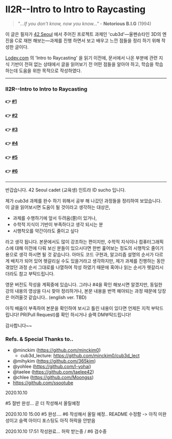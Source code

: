 # II2R--Intro to Intro to Raycasting

> "*...If you don't know, now you know..."* - **Notorious B.I.G** (1994)

이 글은 필자가 [42 Seoul](http://42seoul.kr) 에서 주어진 프로젝트 과제인 'cub3d'—울펜슈타인 3D의 엔진을 C로 재현 해보는—과제를 진행 하면서 보고 배우고 느낀 점들을 정리 하기 위해 작성한 글이다.

[Lodev.com](http://lodev.com) 의 'Intro to Raycasting' 을 읽기 이전에, 문서에서 나온 부분에 관련 지식 기반이 전혀 없는 상태에서 글을 읽어보기 전 어떤 점들을 알아야 하고, 학습을 학습하는데 도움을 위한 목적으로 작성하였다.

---
### II2R--Intro to Intro to Raycasting
#### 👉 <a href="https://github.com/sungyongcho/ii2r/blob/master/md/1.md">#1</a>
#### 👉 <a href="https://github.com/sungyongcho/ii2r/blob/master/md/2.md">#2</a>
#### 👉 <a href="https://github.com/sungyongcho/ii2r/blob/master/md/3.md">#3</a>
#### 👉 <a href="https://github.com/sungyongcho/ii2r/blob/master/md/4.md">#4</a>
#### 👉 <a href="https://github.com/sungyongcho/ii2r/blob/master/md/5.md">#5</a>
#### 👉 <a href="https://github.com/sungyongcho/ii2r/blob/master/md/6.md">#6</a>
---

반갑습니다. 42 Seoul cadet (교육생) 인트라 ID sucho 입니다.

제가 cub3d 과제를 완수 하기 위해서 공부 해 나갔던 과정들을 정리하여 보았습니다. 이 글을 읽어보시면 도움이 될 것이라고 생각하는 대상은,
- 과제를 수행하기에 앞서 두려움(쫄)이 있거나,
- 수학적 지식이 기반이 부족하다고 생각 되시는 분
- 시행착오를 약간이라도 줄이고 싶다

라고 생각 됩니다. 본문에서도 많이 강조하는 편이지만, 수학적 지식이나 컴퓨터그래픽스에 대해 이전에 다뤄 보신 분들이 있으시다면 한번 훑어보는 정도의 시행착오 줄이기 용으로
생각 하시면 될 것 같습니다. 아마도 코드 구현과, 알고리즘 설명의 순서가 다르게 배치가 되어 있어 헷갈리실 수도 있을거라고 생각하지만, 제가 과제를 진행하는 동안 겪었던 과정 순서 그대로를 나열하여 작성 하였기 때문에 혹여나 읽는 순서가 헷갈리시더라도 참고 부탁드립니다.

영문 버전도 작성을 계획중에 있습니다. 그러나 #4을 확인 해보시면 알겠지만, 동일한 강의 내용의 영상을 다시 찾아 정리하거나, 본문 내용을 번역 해야되는 과정 때문에 당장은 어려울것 같습니다..
(english ver.  TBD)

아직 배움이 부족하여 본문을 확인하여 보시고 틀린 내용이 있다면 언제든 지적 부탁드립니다! PR(Pull Request)를 확인 하시거나 슬랙 DM부탁드립니다!

감사합니다~~

### Refs. & Special Thanks to..
- @minckim (https://github.com/minckim0)
	- cub3d_lecture: https://github.com/minckim0/cub3d_lect
- @mihykim (https://github.com/365kim)
- @yohlee (https://github.com/l-yohai)
- @taelee (https://github.com/taelee42)
- @chlee (https://github.com/Moongss)
- https://github.com/ssootube

2020.10.10

#5 절반 완성... 곧 더 작성해서 올릴예정

2020.10.10 15:00
#5 완성.... #6 작성해서 올릴 예정..
README 수정함 -> 아직 미완성이고 슬랙 아이디 포스팅도 아직 허락을 안받음

2020.10.10 17:51
작성완료... 허락 받는중 / #6 검수중
